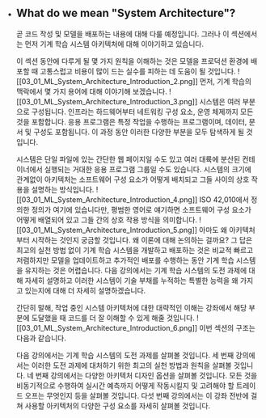 - ## What do we mean "System Architecture"?
	곧 코드 작성 및 모델을 배포하는 내용에 대해 다룰 예정입니다. 그러나 이 섹션에서는 먼저 기계 학습 시스템 아키텍처에 대해 이야기하고 있습니다.
	
	이 섹션 동안에 다루게 될 몇 가지 원칙을 이해하는 것은 모델을 프로덕션 환경에 배포할 때 고통스럽고 비용이 많이 드는 실수를 피하는 데 도움이 될 것입니다.
	![[03_01_ML_System_Architecture_Introduction_2.png]]
	먼저, 기계 학습의 맥락에서 몇 가지 용어에 대해 이야기해 보겠습니다.
	![[03_01_ML_System_Architecture_Introduction_3.png]]
	시스템은 여러 부분으로 구성됩니다. 인프라는 하드웨어부터 네트워킹 구성 요소, 운영 체제까지 모든 것을 포함합니다. 응용 프로그램은 특정 작업을 수행하는 프로그램이며, 데이터, 문서 및 구성도 포함됩니다. 이 과정 동안 이러한 다양한 부분을 모두 탐색하게 될 것입니다.
	
	시스템은 단일 파일에 있는 간단한 웹 페이지일 수도 있고 여러 대륙에 분산된 컨테이너에서 실행되는 거대한 응용 프로그램 그룹일 수도 있습니다. 시스템의 크기에 관계없이 아키텍처는 소프트웨어 구성 요소가 어떻게 배치되고 그들 사이의 상호 작용을 설명하는 방식입니다.
	![[03_01_ML_System_Architecture_Introduction_4.png]]
	ISO 42,010에서 정의한 정의가 여기에 있습니다만, 평범한 영어로 얘기하면 소프트웨어 구성 요소가 어떻게 배열되어 있고 그들 간의 상호 작용 방식을 의미합니다.
	![[03_01_ML_System_Architecture_Introduction_5.png]]
	아마도 왜 아키텍처부터 시작하는 것인지 궁금할 것입니다. 왜 이론에 대해 논의하는 걸까요? 그 답은 최고의 실천 방법 없이 기계 학습 시스템을 개발하고 배포하는 것은 비교적 빠르고 저렴하지만 모델을 업데이트하고 추가적인 배포를 수행하는 동안 기계 학습 시스템을 유지하는 것은 어렵습니다. 다음 강의에서는 기계 학습 시스템의 도전 과제에 대해 자세히 설명하고 이러한 시스템이 기술 부채를 누적하는 특별한 능력을 왜 가지고 있는지에 대해 더 자세히 설명하겠습니다.
	
	간단히 말해, 작업 중인 시스템 아키텍처에 대한 대략적인 이해는 강좌에서 해당 부분에 도달했을 때 코드를 더 잘 이해할 수 있게 해줄 것입니다.
	![[03_01_ML_System_Architecture_Introduction_6.png]]
	이번 섹션의 구조는 다음과 같습니다.
	
	다음 강의에서는 기계 학습 시스템의 도전 과제를 살펴볼 것입니다. 세 번째 강의에서는 이러한 도전 과제에 대처하기 위한 최고의 실천 방법과 원칙을 살펴볼 것입니다. 네 번째 강의에서는 다양한 아키텍처 디자인 옵션을 살펴볼 것입니다. 모든 것을 비동기적으로 수행하여 실시간 예측까지 어떻게 작동시킬지 및 고려해야 할 트레이드 오프는 무엇인지 등을 살펴볼 것입니다. 다섯 번째 강의에서는 이 강좌 전반에 걸쳐 사용할 아키텍처의 다양한 구성 요소를 자세히 살펴볼 것입니다.
